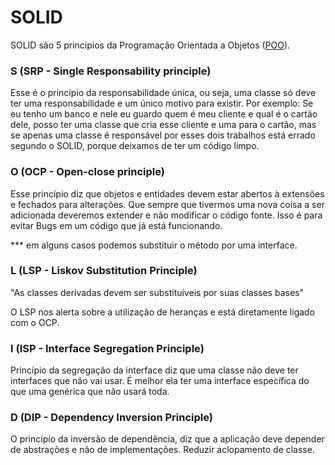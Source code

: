 # SOLID

SOLID são 5 princípios da Programação Orientada a Objetos ([POO](https://pt.wikipedia.org/wiki/Programa%C3%A7%C3%A3o_orientada_a_objetos)).

### S (SRP - Single Responsability principle)

Esse é o princípio da responsabilidade única, ou seja, uma classe só deve ter uma responsabilidade e um único motivo para existir. Por exemplo:
Se eu tenho um banco e nele eu guardo quem é meu cliente e qual é o cartão dele, posso ter uma classe que cria esse cliente e uma para o cartão, mas se apenas uma classe
é responsável por esses dois trabalhos está errado segundo o SOLID, porque deixamos de ter um código limpo.

### O (OCP - Open-close principle)

Esse princípio diz que objetos e entidades devem estar abertos à extensões e fechados para alterações. Que sempre que tivermos uma nova coisa a ser adicionada deveremos
extender e não modificar o código fonte. Isso é para evitar Bugs em um código que já está funcionando.

*** em alguns casos podemos substituir o método por uma interface.

### L (LSP - Liskov Substitution Principle)

"As classes derivadas devem ser substituíveis por suas classes bases"

O LSP nos alerta sobre a utilização de heranças e está diretamente ligado com o OCP.

### I (ISP - Interface Segregation Principle)

Princípio da segregação da interface diz que uma classe não deve ter interfaces que não vai usar. É melhor ela ter uma interface específica do que uma genérica que não
usará toda.

### D (DIP - Dependency Inversion Principle)

O princípio da inversão de dependência, diz que a aplicação deve depender de abstrações e não de implementações. Reduzir aclopamento de classe.
